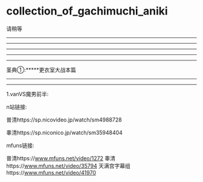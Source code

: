 # collection_of_gachimuchi_aniki
请稍等
___________
___________
_______
_______
_______
茎典①:*****更衣室大战本篇
______
______
1.vanVS魔男前半:

n站链接:

普清https://sp.nicovideo.jp/watch/sm4988728

睾清https://sp.niconico.jp/watch/sm35948404

mfuns链接:

普清https://www.mfuns.net/video/1272
睾清https://www.mfuns.net/video/35794
天满宫字幕组https://www.mfuns.net/video/41970

